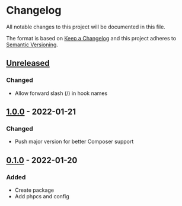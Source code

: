 # Changelog

All notable changes to this project will be documented in this file.

The format is based on [Keep a Changelog](http://keepachangelog.com/)
and this project adheres to [Semantic Versioning](http://semver.org/).

## [Unreleased]

### Changed

- Allow forward slash (/) in hook names

## [1.0.0] - 2022-01-21

### Changed

- Push major version for better Composer support

## [0.1.0] - 2022-01-20

### Added

- Create package
- Add phpcs and config


[Unreleased]: https://gitlab.com/codersclan/tools/airfleet-wordpress-dev-php-tools/compare/1.0.0...main
[1.0.0]: https://gitlab.com/codersclan/tools/airfleet-wordpress-dev-php-tools/compare/0.1.0...1.0.0
[0.1.0]: https://gitlab.com/codersclan/tools/airfleet-wordpress-dev-php-tools/compare/null...0.1.0
